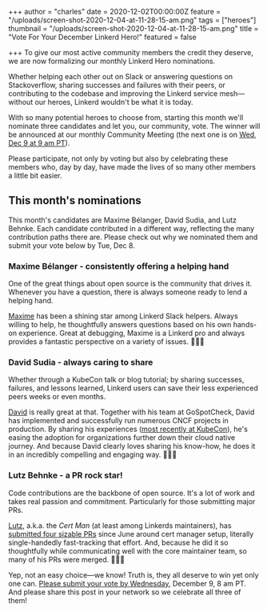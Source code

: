 +++
author = "charles"
date = 2020-12-02T00:00:00Z
feature = "/uploads/screen-shot-2020-12-04-at-11-28-15-am.png"
tags = ["heroes"]
thumbnail = "/uploads/screen-shot-2020-12-04-at-11-28-15-am.png"
title = "Vote For Your December Linkerd Hero!"
featured = false

+++
To give our most active community members the credit they deserve, we are now formalizing our monthly Linkerd Hero nominations.

Whether helping each other out on Slack or answering questions on Stackoverflow, sharing successes and failures with their peers, or contributing to the codebase and improving the Linkerd service mesh—without our heroes, Linkerd wouldn't be what it is today.

With so many potential heroes to choose from, starting this month we'll nominate three candidates and let you, our community, vote. The winner will be announced at our monthly Community Meeting (the next one is on [Wed, Dec 9 at 9 am PT](https://community.cncf.io/events/details/cncf-linkerd-online-community-meetup-presents-december-linkerd-online-community-meetup/)).

Please participate, not only by voting but also by celebrating these members who, day by day, have made the lives of so many other members a little bit easier.

## **This month's nominations**

This month's candidates are Maxime Bélanger, David Sudia, and Lutz Behnke. Each candidate contributed in a different way, reflecting the many contribution paths there are. Please check out why we nominated them and submit your vote below by Tue, Dec 8.

### Maxime Bélanger - consistently offering a helping hand

One of the great things about open source is the community that drives it. Whenever you have a question, there is always someone ready to lend a helping hand.

[Maxime](https://www.linkedin.com/in/maximeb/) has been a shining star among Linkerd Slack helpers. Always willing to help, he thoughtfully answers questions based on his own hands-on experience. Great at debugging, Maxime is a Linkerd pro and always provides a fantastic perspective on a variety of issues. 👏👏👏

### David Sudia - always caring to share

Whether through a KubeCon talk or blog tutorial; by sharing successes, failures, and lessons learned, Linkerd users can save their less experienced peers weeks or even months.

[David](https://www.linkedin.com/in/davidsudia/) is really great at that. Together with his team at GoSpotCheck, David has implemented and successfully run numerous CNCF projects in production. By sharing his experiences ([most recently at KubeCon](https://buoyant.io/media/building-an-internal-platform-with-cncf-tools/)), he's easing the adoption for organizations further down their cloud native journey. And because David clearly loves sharing his know-how, he does it in an incredibly compelling and engaging way. 👏👏👏

### Lutz Behnke - a PR rock star!

Code contributions are the backbone of open source. It's a lot of work and takes real passion and commitment. Particularly for those submitting major PRs.

[Lutz](https://www.linkedin.com/in/lutz-behnke-096a19/), a.k.a. the _Cert Man_ (at least among Linkerds maintainers), has [submitted four sizable PRs](https://github.com/linkerd/linkerd2/pulls?q=is%3Apr+author%3Acypherfox+is%3Aclosed) since June around cert manager setup, literally single-handedly fast-tracking that effort. And, because he did it so thoughtfully while communicating well with the core maintainer team, so many of his PRs were merged. 👏👏👏

Yep, not an easy choice—we know! Truth is, they all deserve to win yet only one can. [Please submit your vote by Wednesday](https://docs.google.com/forms/d/e/1FAIpQLSfrJFZSbcN94zuY18BvPorfB-sHE66dRl7rlq8jSq1BZnefog/viewform), December 9, 8 am PT. And please share this post in your network so we celebrate all three of them!
